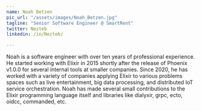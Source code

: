 ```yaml
---
name: Noah Betzen
pic_url: "/assets/images/Noah_Betzen.jpg"
tagline: "Senior Software Engineer @ SmartRent"
twitter: Nezteb
linkedin: /in/Nezteb/

---
```

Noah is a software engineer with over ten years of professional experience. He started working with Elixir in 2015 shortly after the release of Phoenix v1.0.0 for several internal tools at smaller companies. Since 2020, he has worked with a variety of companies applying Elixir to various problems spaces such as live entertainment, big data processing, and distributed IoT service orchestration. Noah has made several small contributions to the Elixir programming language itself and libraries like dialyxir, grpc, ecto, oidcc, commanded, etc.